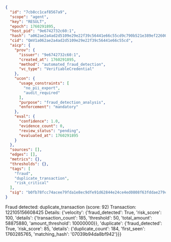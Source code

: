 ```json
{
  "id": "7cb8cc1caf8567a9",
  "scope": "agent",
  "key": "RESULT",
  "epoch": 1760291895,
  "host_pid": "9e6742732c60:1",
  "hash": "a062ae2a4ad2d5109e29e22f39c56441e66c55cd9c790b521e389ef22600fe5a",
  "cid": "QmV1a062ae2a4ad2d5109e29e22f39c56441e66c55cd",
  "aicp": {
    "prov": {
      "issuer": "9e6742732c60:1",
      "created_at": 1760291895,
      "method": "automated_fraud_detection",
      "vc_type": "VerifiableCredential"
    },
    "ucon": {
      "usage_constraints": [
        "no_pii_export",
        "audit_required"
      ],
      "purpose": "fraud_detection_analysis",
      "enforcement": "mandatory"
    },
    "eval": {
      "confidence": 1.0,
      "evidence_count": 0,
      "review_status": "pending",
      "evaluated_at": 1760291895
    }
  },
  "sources": [],
  "edges": [],
  "metrics": {},
  "thresholds": {},
  "tags": [
    "fraud",
    "duplicate_transaction",
    "risk_critical"
  ],
  "sig": "b0fb78fcc74acee79fda1e8ec9dfe91d62844e24ce4ed0808f63fddae279ce0f"
}
```

Fraud detected: duplicate_transaction (score: 92)
Transaction: 122105156608425
Details: {'velocity': {'fraud_detected': True, 'risk_score': 100, 'details': {'transaction_count': 185, 'threshold': 50, 'total_amount': 58875880, 'amount_threshold': 10000000}}, 'duplicate': {'fraud_detected': True, 'risk_score': 85, 'details': {'duplicate_count': 184, 'first_seen': 1760285765, 'matching_hash': '07039b94da8bf942'}}}